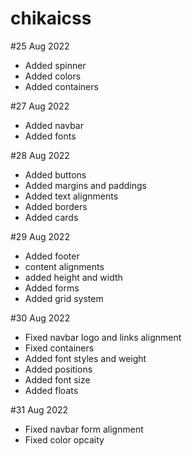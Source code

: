 # chikaicss


#25 Aug 2022

- Added spinner
- Added colors
- Added containers

#27 Aug 2022

- Added navbar
- Added fonts

#28 Aug 2022

- Added buttons
- Added margins and paddings
- Added text alignments
- Added borders
- Added cards

#29 Aug 2022

- Added footer
- content alignments
- added height and width
- Added forms
- Added grid system

#30 Aug 2022

- Fixed navbar logo and links alignment
- Fixed containers
- Added font styles and weight
- Added positions
- Added font size
- Added floats

#31 Aug 2022 

- Fixed navbar form alignment
- Fixed color opcaity

